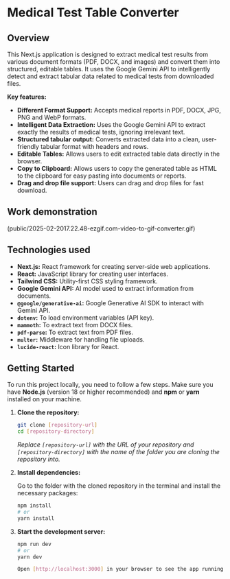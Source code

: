 # Medical Test Table Converter

## Overview

This Next.js application is designed to extract medical test results from various document formats (PDF, DOCX, and images) and convert them into structured, editable tables. It uses the Google Gemini API to intelligently detect and extract tabular data related to medical tests from downloaded files.

**Key features:**

* **Different Format Support:** Accepts medical reports in PDF, DOCX, JPG, PNG and WebP formats.
* **Intelligent Data Extraction:** Uses the Google Gemini API to extract exactly the results of medical tests, ignoring irrelevant text.
* **Structured tabular output:** Converts extracted data into a clean, user-friendly tabular format with headers and rows.
* **Editable Tables:** Allows users to edit extracted table data directly in the browser.
* **Copy to Clipboard:** Allows users to copy the generated table as HTML to the clipboard for easy pasting into documents or reports.
* **Drag and drop file support:** Users can drag and drop files for fast download.

## Work demonstration

(public/2025-02-2017.22.48-ezgif.com-video-to-gif-converter.gif)

## Technologies used

* **Next.js:** React framework for creating server-side web applications.
* **React:** JavaScript library for creating user interfaces.
* **Tailwind CSS:** Utility-first CSS styling framework.
* **Google Gemini API:** AI model used to extract information from documents.
* **`@google/generative-ai`:** Google Generative AI SDK to interact with Gemini API.
* **`dotenv`:** To load environment variables (API key).
* **`mammoth`:** To extract text from DOCX files.
* **`pdf-parse`:** To extract text from PDF files.
* **`multer`:** Middleware for handling file uploads.
* **`lucide-react`:** Icon library for React.

## Getting Started

To run this project locally, you need to follow a few steps. Make sure you have **Node.js** (version 18 or higher recommended) and **npm** or **yarn** installed on your machine.

1. **Clone the repository:**

    ```bash
    git clone [repository-url]
    cd [repository-directory]
    ```

    *Replace `[repository-url]` with the URL of your repository and `[repository-directory]` with the name of the folder you are cloning the repository into.*

2. **Install dependencies:**

    Go to the folder with the cloned repository in the terminal and install the necessary packages:

    ```bash
    npm install
    # or
    yarn install
    ```
3. **Start the development server:**

    ```bash
    npm run dev
    # or
    yarn dev

    Open [http://localhost:3000] in your browser to see the app running.